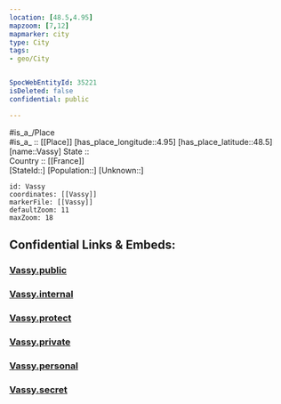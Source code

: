 ```yaml
---
location: [48.5,4.95] 
mapzoom: [7,12] 
mapmarker: city 
type: City
tags:
- geo/City


SpocWebEntityId: 35221
isDeleted: false
confidential: public

---
```

#is_a_/Place  
#is_a_ :: [[Place]] 
[has_place_longitude::4.95] 
[has_place_latitude::48.5] 
[name::Vassy] 
State ::  
Country :: [[France]]  
[StateId::] 
[Population::] 
[Unknown::] 


```leaflet
id: Vassy
coordinates: [[Vassy]] 
markerFile: [[Vassy]] 
defaultZoom: 11 
maxZoom: 18
```


## Confidential Links & Embeds: 

### [Vassy.public](/_public/\Earth\Continent\Europe\Europe~West\France\regions~France\Grand_Est\departments~Grand_Est\Haute-Marne\communes~Haute-Marne\Saint-Dizier\cities~Saint-DizierVassy.public.md) 

### [Vassy.internal](/_internal/\Earth\Continent\Europe\Europe~West\France\regions~France\Grand_Est\departments~Grand_Est\Haute-Marne\communes~Haute-Marne\Saint-Dizier\cities~Saint-DizierVassy.internal.md) 

### [Vassy.protect](/_protect/\Earth\Continent\Europe\Europe~West\France\regions~France\Grand_Est\departments~Grand_Est\Haute-Marne\communes~Haute-Marne\Saint-Dizier\cities~Saint-DizierVassy.protect.md) 

### [Vassy.private](/_private/\Earth\Continent\Europe\Europe~West\France\regions~France\Grand_Est\departments~Grand_Est\Haute-Marne\communes~Haute-Marne\Saint-Dizier\cities~Saint-DizierVassy.private.md) 

### [Vassy.personal](/_personal/\Earth\Continent\Europe\Europe~West\France\regions~France\Grand_Est\departments~Grand_Est\Haute-Marne\communes~Haute-Marne\Saint-Dizier\cities~Saint-DizierVassy.personal.md) 

### [Vassy.secret](/_secret/\Earth\Continent\Europe\Europe~West\France\regions~France\Grand_Est\departments~Grand_Est\Haute-Marne\communes~Haute-Marne\Saint-Dizier\cities~Saint-DizierVassy.secret.md)

